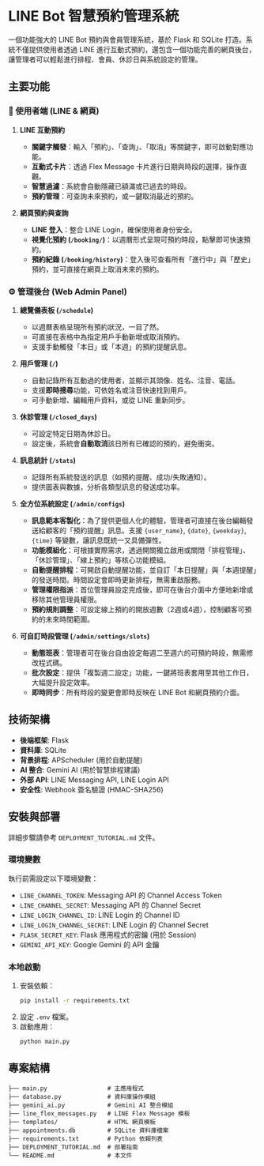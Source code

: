 ﻿# LINE Bot 智慧預約管理系統

一個功能強大的 LINE Bot 預約與會員管理系統，基於 Flask 和 SQLite 打造。系統不僅提供使用者透過 LINE 進行互動式預約，還包含一個功能完善的網頁後台，讓管理者可以輕鬆進行排程、會員、休診日與系統設定的管理。

## 主要功能

### 👤 使用者端 (LINE & 網頁)

1.  **LINE 互動預約**
    *   **關鍵字觸發**：輸入「預約」、「查詢」、「取消」等關鍵字，即可啟動對應功能。
    *   **互動式卡片**：透過 Flex Message 卡片進行日期與時段的選擇，操作直觀。
    *   **智慧過濾**：系統會自動隱藏已額滿或已過去的時段。
    *   **預約管理**：可查詢未來預約，或一鍵取消最近的預約。

2.  **網頁預約與查詢**
    *   **LINE 登入**：整合 LINE Login，確保使用者身份安全。
    *   **視覺化預約 (`/booking/`)**：以週曆形式呈現可預約時段，點擊即可快速預約。
    *   **預約紀錄 (`/booking/history`)**：登入後可查看所有「進行中」與「歷史」預約，並可直接在網頁上取消未來的預約。

### ⚙️ 管理後台 (Web Admin Panel)

1.  **總覽儀表板 (`/schedule`)**
    *   以週曆表格呈現所有預約狀況，一目了然。
    *   可直接在表格中為指定用戶手動新增或取消預約。
    *   支援手動觸發「本日」或「本週」的預約提醒訊息。

2.  **用戶管理 (`/`)**
    *   自動記錄所有互動過的使用者，並顯示其頭像、姓名、注音、電話。
    *   支援**即時搜尋**功能，可依姓名或注音快速找到用戶。
    *   可手動新增、編輯用戶資料，或從 LINE 重新同步。

3.  **休診管理 (`/closed_days`)**
    *   可設定特定日期為休診日。
    *   設定後，系統會**自動取消**該日所有已確認的預約，避免衝突。

4.  **訊息統計 (`/stats`)**
    *   記錄所有系統發送的訊息（如預約提醒、成功/失敗通知）。
    *   提供圖表與數據，分析各類型訊息的發送成功率。

5.  **全方位系統設定 (`/admin/configs`)**
    *   **訊息範本客製化**：為了提供更個人化的體驗，管理者可直接在後台編輯發送給顧客的「預約提醒」訊息。支援 `{user_name}`, `{date}`, `{weekday}`, `{time}` 等變數，讓訊息既統一又具備彈性。
    *   **功能模組化**：可根據實際需求，透過開關獨立啟用或關閉「排程管理」、「休診管理」、「線上預約」等核心功能模組。
    *   **自動提醒排程**：可開啟自動提醒功能，並自訂「本日提醒」與「本週提醒」的發送時間。時間設定會即時更新排程，無需重啟服務。
    *   **管理權限指派**：首位管理員設定完成後，即可在後台介面中方便地新增或移除其他管理員權限。
    *   **預約規則調整**：可設定線上預約的開放週數（2週或4週），控制顧客可預約的未來時間範圍。

6.  **可自訂時段管理 (`/admin/settings/slots`)**
    *   **動態班表**：管理者可在後台自由設定每週二至週六的可預約時段，無需修改程式碼。
    *   **批次設定**：提供「複製週二設定」功能，一鍵將班表套用至其他工作日，大幅提升設定效率。
    *   **即時同步**：所有時段的變更會即時反映在 LINE Bot 和網頁預約介面。

## 技術架構

*   **後端框架**: Flask
*   **資料庫**: SQLite
*   **背景排程**: APScheduler (用於自動提醒)
*   **AI 整合**: Gemini AI (用於智慧排程建議)
*   **外部 API**: LINE Messaging API, LINE Login API
*   **安全性**: Webhook 簽名驗證 (HMAC-SHA256)

## 安裝與部署

詳細步驟請參考 `DEPLOYMENT_TUTORIAL.md` 文件。

### 環境變數

執行前需設定以下環境變數：
*   `LINE_CHANNEL_TOKEN`: Messaging API 的 Channel Access Token
*   `LINE_CHANNEL_SECRET`: Messaging API 的 Channel Secret
*   `LINE_LOGIN_CHANNEL_ID`: LINE Login 的 Channel ID
*   `LINE_LOGIN_CHANNEL_SECRET`: LINE Login 的 Channel Secret
*   `FLASK_SECRET_KEY`: Flask 應用程式的密鑰 (用於 Session)
*   `GEMINI_API_KEY`: Google Gemini 的 API 金鑰

### 本地啟動

1.  安裝依賴：
    ```bash
    pip install -r requirements.txt
    ```
2.  設定 `.env` 檔案。
3.  啟動應用：
    ```bash
    python main.py
    ```

## 專案結構

```plaintext
├── main.py                 # 主應用程式
├── database.py             # 資料庫操作模組
├── gemini_ai.py            # Gemini AI 整合模組
├── line_flex_messages.py   # LINE Flex Message 模板
├── templates/              # HTML 網頁模板
├── appointments.db         # SQLite 資料庫檔案
├── requirements.txt        # Python 依賴列表
├── DEPLOYMENT_TUTORIAL.md  # 部署指南
└── README.md               # 本文件
```
